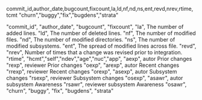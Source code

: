 commit_id,author_date,bugcount,fixcount,la,ld,nf,nd,ns,ent,revd,nrev,rtime,
tcmt
"churn","buggy","fix","bugdens","strata"

"commit_id",
"author_date",
"bugcount",
"fixcount",
"la", The number of added lines.
"ld", The number of deleted lines.
"nf", The number of modified files.
"nd", The number of modified directories.
"ns", The number of modified subsystems.
"ent", The spread of modified lines across file.
"revd", 
"nrev", Number of times that a change was revised prior to integration.
"rtime",
"hcmt","self","ndev","age","nuc","app",
"aexp", autor Prior changes
"rexp", reviewer Prior changes
"oexp", 
"arexp", autor Recent changes
"rrexp", reviewer Recent changes
"orexp",
"asexp", autor Subsystem changes
"rsexp", reviewer Subsystem changes
"osexp",
"asawr", autor subsystem Awareness
"rsawr", reviewer subsystem Awareness
"osawr", 
"churn",
"buggy",
"fix",
"bugdens",
"strata"